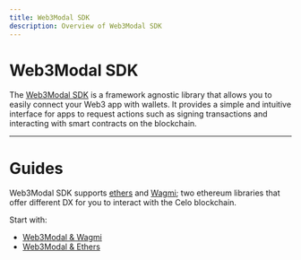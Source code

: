 ```yaml
---
title: Web3Modal SDK
description: Overview of Web3Modal SDK
---
```


# Web3Modal SDK

The [Web3Modal SDK](https://web3modal.com/) is a framework agnostic library that allows you to easily connect your Web3 app with wallets. It provides a simple and intuitive interface for apps to request actions such as signing transactions and interacting with smart
contracts on the blockchain.

---

# Guides

Web3Modal SDK supports [ethers](https://docs.ethers.org/) and [Wagmi](https://wagmi.sh/react/getting-started); two ethereum libraries that offer different DX for you to interact with the Celo blockchain.

Start with:

- [Web3Modal & Wagmi](./web3modal/wagmi)
- [Web3Modal & Ethers](./web3modal/ethers)
